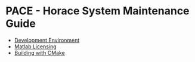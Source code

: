 # PACE - Horace System Maintenance Guide

- [Development Environment](./02_development_environment.md) 
- [Matlab Licensing](./03_matlab_licensing.md) 
- [Building with CMake](./04_building_with_cmake.md)
